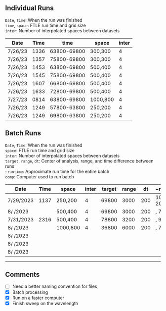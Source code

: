 ## Individual Runs
`Date`, `Time`: When the run was finished  
`time`, `space`: FTLE run time and grid size  
`inter`: Number of interpolated spaces between datasets  

| Date    | Time | time        | space    | inter |
|---------|------|-------------|----------|-------|
| 7/26/23 | 1336 | 63800-69800 | 300,300  | 4     |
| 7/26/23 | 1357 | 75800-69800 | 300,300  | 4     |
| 7/26/23 | 1453 | 63800-69800 | 500,400  | 4     |
| 7/26/23 | 1545 | 75800-69800 | 500,400  | 4     |
| 7/26/23 | 1607 | 66800-69800 | 500,400  | 4     |
| 7/26/23 | 1633 | 72800-69800 | 500,400  | 4     |
| 7/27/23 | 0814 | 63800-69800 | 1000,800 | 4     |
| 7/26/23 | 1249 | 57800-63800 | 250,200  | 4     |
| 7/26/23 | 1249 | 69800-63800 | 250,200  | 4     |

## Batch Runs
`Date`, `Time`: When the run was finished  
`space`: FTLE run time and grid size  
`inter`: Number of interpolated spaces between datasets   
`target`, `range`, `dt`:  Center of analysis, range, and time difference between runs    
`~runtime`: Approximate run time for the entire batch   
`comp`: Computer used to run batch 

| Date      | Time |  space   | inter |  target | range | dt  |     ~runtime     | comp |
|-----------|------|----------|-------|---------|-------|-----|------------------|------|
| 7/29/2023 | 1137 |  250,200 | 4     | 69800   | 3000  | 200 | 10.5 hrs, 20 min | hp   |
| 8/  /2023 |      |  500,400 | 4     | 69800   | 3000  | 200 |         , 77 min | hp   |
| 7/31/2023 | 2316 |  500,400 | 4     | 78800   | 3200  | 200 |         ,  9 min | vr   |      
| 8/  /2023 |      | 1000,800 | 4     | 36800   | 6000  | 200 |         , 78 min | vr   |
| 8/  /2023 |      |          |       |         |       |     |                  |      |   
| 8/  /2023 |      |          |       |         |       |     |                  |      |   
| 8/  /2023 |      |          |       |         |       |     |                  |      |   


---
## Comments
- [ ] Need a better naming convention for files
- [x] Batch processing
- [x] Run on a faster computer
- [x] Finish sweep on the wavelength
